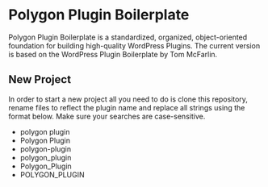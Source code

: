 # Polygon Plugin Boilerplate

Polygon Plugin Boilerplate is a standardized, organized, object-oriented foundation for building high-quality WordPress Plugins. The current version is based on the WordPress Plugin Boilerplate by Tom McFarlin.

## New Project

In order to start a new project all you need to do is clone this repository, rename files to reflect the plugin name and replace all strings using the format below. Make sure your searches are case-sensitive.
- polygon plugin
- Polygon Plugin
- polygon-plugin
- polygon_plugin
- Polygon_Plugin
- POLYGON_PLUGIN
